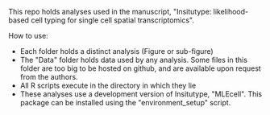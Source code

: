 This repo holds analyses used in the manuscript, "Insitutype: likelihood-based cell typing for single cell spatial transcriptomics".

How to use:
- Each folder holds a distinct analysis (Figure or sub-figure)
- The "Data" folder holds data used by any analysis. Some files in this folder are too big to be hosted on github, and are available upon request from the authors. 
- All R scripts execute in the directory in which they lie
- These analyses use a development version of Insitutype, "MLEcell". This package can be installed using the "environment_setup" script.
